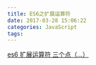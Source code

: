```yaml
---
title: ES6之扩展运算符
date: 2017-03-28 15:06:22
categories: JavaScript
tags:
---
```

[ es6 扩展运算符 三个点（...） ](http://blog.csdn.net/qq_30100043/article/details/53391308)